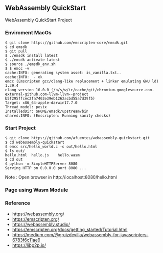 ## WebAssembly QuickStart 
WebAssembly QuickStart Project 

### Enviroment MacOs 

```shell
$ git clone https://github.com/emscripten-core/emsdk.git
$ cd emsdk
$ git pull
$ ./emsdk install latest
$ ./emsdk activate latest
$ source ./emsdk_env.sh
$ $ emcc -v
cache:INFO: generating system asset: is_vanilla.txt..
cache:INFO:  - ok
emcc (Emscripten gcc/clang-like replacement + linker emulating GNU ld) 1.39.4
clang version 10.0.0 (/b/s/w/ir/cache/git/chromium.googlesource.com-external-github.com-llvm-llvm--project b5f295ffcec2fa7402e39eb1262acbd55a7d39f5)
Target: x86_64-apple-darwin17.7.0
Thread model: posix
InstalledDir: $HOME/emsdk/upstream/bin
shared:INFO: (Emscripten: Running sanity checks)

```

### Start Project 

```shell
$ git clone https://github.com/afuentes/webassembly-quickstart.git
$ cd webassembly-quickstart
$ emcc src/hello_world.c -o out/hello.html
$ ls out/
hello.html	hello.js	hello.wasm
$ cd out 
$ python -m SimpleHTTPServer 8080
Serving HTTP on 0.0.0.0 port 8080 ...
```
Note : Open browser in http://localhost:8080/hello.html 

### Page using Wasm Module  


### Reference 

* https://webassembly.org/
* https://emscripten.org/
* https://webassembly.studio/
* https://emscripten.org/docs/getting_started/Tutorial.html
* https://medium.com/@gruizdevilla/webassembly-for-javascripters-6783f6c11ae9
* https://libp2p.io/



